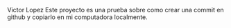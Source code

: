 Victor Lopez
Este proyecto es una prueba sobre como crear una commit en github y copiarlo en mi computadora localmente.
